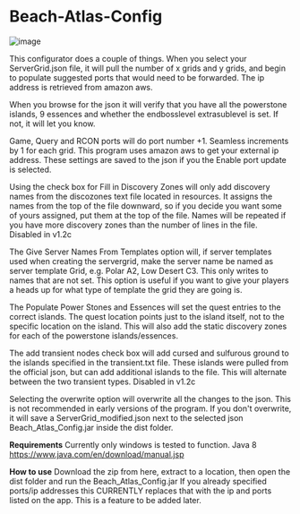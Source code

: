 # Beach-Atlas-Config
 
![image](https://user-images.githubusercontent.com/105144083/170857232-719c3005-16a0-459c-beee-9eec747dedfa.png)

This configurator does a couple of things.  When you select your ServerGrid.json file, it will pull the number of x grids and y grids, and begin to populate suggested ports that would need to be forwarded.  The ip address is retrieved from amazon aws.

When you browse for the json it will verify that you have all the powerstone islands, 9 essences and whether the endbosslevel extrasublevel is set.  If not, it will let you know.

Game, Query and RCON ports will do port number +1.  Seamless increments by 1 for each grid. This program uses amazon aws to get your external ip address.  These settings are saved to the json if you the Enable port update is selected.  

Using the check box for Fill in Discovery Zones will only add discovery names from the discozones text file located in resources.  It assigns the names from the top of the file downward, so if you decide you want some of yours assigned, put them at the top of the file.  Names will be repeated if you have more discovery zones than the number of lines in the file.  Disabled in v1.2c

The Give Server Names From Templates option will, if server templates used when creating the servergrid, make the server name be named as server template Grid, e.g. Polar A2, Low Desert C3.  This only writes to names that are not set.  This option is useful if you want to give your players a heads up for what type of template the grid they are going is.

The Populate Power Stones and Essences will set the quest entries to the correct islands.  The quest location points just to the island itself, not to the specific location on the island.  This will also add the static discovery zones for each of the powerstone islands/essences.

The add transient nodes check box will add cursed and sulfurous ground to the islands specified in the transient.txt file.  These islands were pulled from the official json, but can add additional islands to the file.  This will alternate between the two transient types.  Disabled in v1.2c

Selecting the overwrite option will overwrite all the changes to the json.  This is not recommended in early versions of the program.  If you don't overwrite, it will save a ServerGrid_modified.json next to the selected json Beach_Atlas_Config.jar inside the dist folder.

**Requirements**
Currently only windows is tested to function.
Java 8 https://www.java.com/en/download/manual.jsp

**How to use**
Download the zip from here, extract to a location, then open the dist folder and run the Beach_Atlas_Config.jar  If you already specified ports/ip addresses this CURRENTLY replaces that with the ip and ports listed on the app.  This is a feature to be added later.
